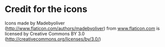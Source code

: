 # Credit for the icons

Icons made by Madebyoliver (http://www.flaticon.com/authors/madebyoliver) from www.flaticon.com is licensed by Creative Commons BY 3.0 (http://creativecommons.org/licenses/by/3.0/)
